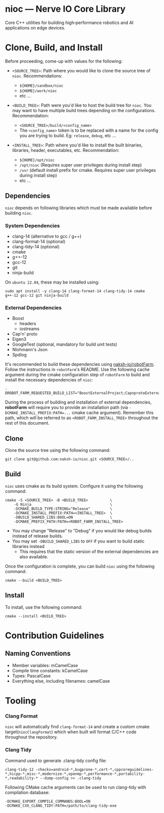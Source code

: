# nioc — Nerve IO Core Library
Core C++ utilities for building high‑performance robotics and AI applications on edge devices.

# Clone, Build, and Install
Before proceeding, come-up with values for the following:

* `<SOURCE_TREE>`: Path where you would like to clone the source tree of `nioc`.
  Recommendations:
  * `${HOME}/sandbox/nioc`
  * `${HOME}/work/nioc`
  * etc ...

* `<BUILD_TREE>`: Path were you'd like to host the build tree for `nioc`. You
  may want to have multiple build trees depending on the configurations. 
  Recommendation:
  * `<SOURCE_TREE>/build/<config_name>`
  * The `<config_name>` token is to be replaced with a name for the config
    you are trying to build. Eg: `release`, `debug`, etc ...

* `<INSTALL_TREE>`: Path where you'd like to install the built binaries, 
  libraries, header, executables, etc. Recommendation:
  * `${HOME}/opt/nioc`
  * `/opt/nioc` (Requires super user privileges during install step)
  * `/usr` (default install prefix for cmake. Requires super user privileges 
    during install step)
  * etc ...


## Dependencies
`nioc` depends on following libraries which must be made available before
building `nioc`.

### System Dependencies
* clang-14 (alternative to gcc / g++)
* clang-format-14 (optional)
* clang-tidy-14 (optional)
* cmake
* g++-12
* gcc-12
* git
* ninja-build

On `ubuntu 22.04`, these may be installed using:
```shell
sudo apt install -y clang-14 clang-format-14 clang-tidy-14 cmake g++-12 gcc-12 git ninja-build
```

### External Dependencies
* Boost
  * headers
  * iostreams
* Cap'n' proto
* Eigen3
* GoogleTest (optional, mandatory for build unit tests)
* Nlohmann's Json
* Spdlog

It's recommended to build these dependencies using
[naksh-io/robotFarm](https://github.com/naksh-io/robotFarm). Follow the instructions in 
`robotFarm`'s README. Use the following cache argument during the cmake configuration step
of `robotFarm` to build and install the necessary dependencies of `nioc`:

```shell
-DROBOT_FARM_REQUESTED_BUILD_LIST="BoostExternalProject;CapnprotoExternalProject;Eigen3ExternalProject;GoogleTestExternalProject;NlohmannJsonExternalProject;SpdLogExternalProject"
```

During the process of building and installation of external dependencies, **robotFarm** will
require you to provide an installation path (via `-DCMAKE_INSTALL_PREFIX:PATH=...` cmake 
cache argument). Remember this path, which will be referred to as `<ROBOT_FARM_INSTALL_TREE>`
throughout the rest of this document. 


## Clone
Clone the source tree using the following command:
```shell
git clone git@github.com:naksh-io/nioc.git <SOURCE_TREE>/..
```


## Build
`nioc` uses cmake as its build system. Configure it using the following command:
```shell
cmake -S <SOURCE_TREE> -B <BUILD_TREE>          \
    -G Ninja                                    \
    -DCMAKE_BUILD_TYPE:STRING="Release"         \
    -DCMAKE_INSTALL_PREFIX:PATH=<INSTALL_TREE>  \
    -DBUILD_SHARED_LIBS:BOOL=ON                 \
    -DCMAKE_PREFIX_PATH:PATH=<ROBOT_FARM_INSTALL_TREE>
```
* You may change "Release" to "Debug" if you would like debug builds instead of release builds.
* You may set `-DBUILD_SHARED_LIBS` to `OFF` if you want to build static libraries instead
  * This requires that the static version of the external dependencies are also available.

Once the configuration is complete, you can build `nioc` using the following command:
```shell
cmake --build <BUILD_TREE>
```


## Install
To install, use the following command:
```shell
cmake --install <BUILD_TREE>
```

# Contribution Guidelines

## Naming Conventions
* Member variables: mCamelCase
* Compile time constants: kCamelCase
* Types: PascalCase
* Everything else, including filenames: camelCase


# Tooling

### Clang Format
`nioc` will automatically find `clang-format-14` and create a custom cmake target(`niocClangFormat`)
which when built will format C/C++ code throughout the repository.


### Clang Tidy
Command used to generate .clang-tidy config file:
```shell
clang-tidy-12 -checks=android-*,bugprone-*,cert-*,cppcoreguidelines-*,hicpp-*,misc-*,modernize-*,openmp-*,performance-*,portability-*,readability-* --dump-config >> .clang-tidy
```

Following CMake cache arguments can be used to run clang-tidy with
compilation database:
```shell
-DCMAKE_EXPORT_COMPILE_COMMANDS:BOOL=ON
-DCMAKE_CXX_CLANG_TIDY:PATH=/path/to/clang-tidy-exe
```

